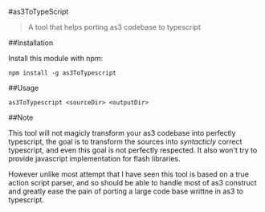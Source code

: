 #as3ToTypeScript

> A tool that helps porting as3 codebase to typescript


##Installation

Install this module with npm: 

```
npm install -g as3ToTypescript
```

##Usage

```
as3ToTypescript <sourceDir> <outputDir>
```

##Note

This tool will not magicly transform your as3 codebase into perfectly typescript, the goal is to transform the sources into *syntacticly* correct typescript, and even this goal is not perfectly respected. It also won't try to provide javascript implementation for flash libraries.

However unlike most attempt that I have seen this tool is based on a true action script parser, and so should be able to handle most of as3 construct and greatly ease the pain of porting a large code base writtne in as3 to typescript.
